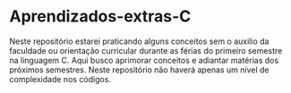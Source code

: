 # Aprendizados-extras-C
Neste repositório estarei praticando alguns conceitos sem o auxilio da faculdade ou orientação curricular durante as férias do primeiro semestre na linguagem C. Aqui busco aprimorar conceitos e adiantar matérias dos próximos semestres. Neste repositório não haverá apenas um nível de complexidade nos códigos.

